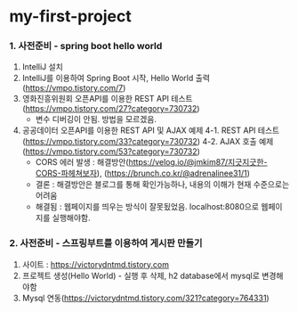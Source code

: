 # my-first-project

### 1. 사전준비 - spring boot hello world

1. IntelliJ 설치
2. IntelliJ를 이용하여 Spring Boot 시작, Hello World 출력(https://vmpo.tistory.com/7)
3. 영화진흥위원회 오픈API를 이용한 REST API 테스트(https://vmpo.tistory.com/27?category=730732)
   - 변수 디버깅이 안됨. 방법을 모르겠음.
4. 공공데이터 오픈API를 이용한 REST API 및 AJAX 예제
   4-1. REST API 테스트(https://vmpo.tistory.com/33?category=730732)
   4-2. AJAX 호출 예제(https://vmpo.tistory.com/53?category=730732)
   - CORS 에러 발생 : 해결방안(https://velog.io/@jmkim87/지긋지긋한-CORS-파헤쳐보자), (https://brunch.co.kr/@adrenalinee31/1)
   - 결론 : 해결방안은 블로그를 통해 확인가능하나, 내용의 이해가 현재 수준으로는 어려움
   - 해결됨 : 웹페이지를 띄우는 방식이 잘못됬었음. localhost:8080으로 웹페이지를 실행해야함.

### 2. 사전준비 - 스프링부트를 이용하여 게시판 만들기

1. 사이트 : https://victorydntmd.tistory.com
2. 프로젝트 생성(Hello World) - 실행 후 삭제, h2 database에서 mysql로 변경해야함
3. Mysql 연동(https://victorydntmd.tistory.com/321?category=764331)
